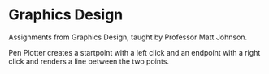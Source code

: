 Graphics Design
===============

Assignments from Graphics Design, taught by Professor Matt Johnson.

Pen Plotter creates a startpoint with a left click and an endpoint with a right click and renders a line between the two points.
